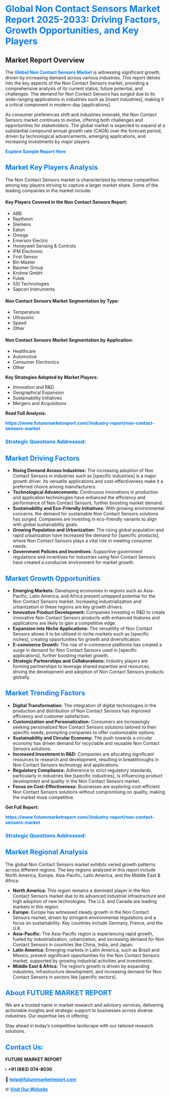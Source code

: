 <h1 style="color: #007BFF;">Global Non Contact Sensors Market Report 2025-2033: Driving Factors, Growth Opportunities, and Key Players</h1>

<section id="overview">
<h2>Market Report Overview</h2>
<p>The <a href="https://www.futuremarketreport.com//industry-report/non-contact-sensors-market" style="color: #007BFF; text-decoration: none;"><strong>Global Non Contact Sensors Market</strong></a> is witnessing significant growth, driven by increasing demand across various industries. This report delves into the key aspects of the Non Contact Sensors market, providing a comprehensive analysis of its current status, future potential, and challenges. The demand for Non Contact Sensors has surged due to its wide-ranging applications in industries such as [insert industries], making it a critical component in modern-day [applications].</p>
<p>As consumer preferences shift and industries innovate, the Non Contact Sensors market continues to evolve, offering both challenges and opportunities for stakeholders. The global market is expected to expand at a substantial compound annual growth rate (CAGR) over the forecast period, driven by technological advancements, emerging applications, and increasing investments by major players.</p>
</section>

<section id="overview">
<p><a href="https://www.futuremarketreport.com//request-sample/reportId=76576" style="color: #007BFF; text-decoration: none;"><strong>Explore Sample Report Here</strong></a></p>
</section>

<section id="key-players">
<h2 style="color: #007BFF;">Market Key Players Analysis</h2>
<p>The Non Contact Sensors market is characterized by intense competition among key players striving to capture a larger market share. Some of the leading companies in the market include:</p>
<h4>Key Players Covered in the Non Contact Sensors Report:</h4>
<ul><li>ABB</li><li>Raytheon</li><li>Siemens</li><li>Eaton</li><li>Omega</li><li>Emerson Electric</li><li>Honeywell Sensing &amp; Controls</li><li>IFM Electronic</li><li>First Sensor</li><li>Bin Master</li><li>Baumer Group</li><li>Krohne GmbH</li><li>Futek</li><li>SSI Technologies</li><li>Sapcon Instruments</li></ul>
<h4>Non Contact Sensors Market Segmentation by Type:</h4>
<ul><li>Temperature</li><li>Ultrasonic</li><li>Speed</li><li>Other</li></ul>

<h4>Non Contact Sensors Market Segmentation by Application:</h4>
<ul><li>Healthcare</li><li>Automotive</li><li>Consumer Electronics</li><li>Other</li></ul>
<p><strong>Key Strategies Adopted by Market Players:</strong></p>
<ul>
<li>Innovation and R&D</li>
<li>Geographical Expansion</li>
<li>Sustainability Initiatives</li>
<li>Mergers and Acquisitions</li>
</ul>
</section>

<section>
<p><strong>Read Full Analysis: </strong></p><a href="https://www.futuremarketreport.com//industry-report/non-contact-sensors-market" style="color: #007BFF; text-decoration: none;"><strong>https://www.futuremarketreport.com//industry-report/non-contact-sensors-market</strong></a>
<h3 style="color: #007BFF;">Strategic Questions Addressed:</h3>
</section>

<section id="driving-factors">
<h2 style="color: #007BFF;">Market Driving Factors</h2>
<ul>
<li><strong>Rising Demand Across Industries:</strong> The increasing adoption of Non Contact Sensors in industries such as [specific industries] is a major growth driver. Its versatile applications and cost-effectiveness make it a preferred choice among manufacturers.</li>
<li><strong>Technological Advancements:</strong> Continuous innovations in production and application technologies have enhanced the efficiency and performance of Non Contact Sensors, further boosting market demand.</li>
<li><strong>Sustainability and Eco-Friendly Initiatives:</strong> With growing environmental concerns, the demand for sustainable Non Contact Sensors solutions has surged. Companies are investing in eco-friendly variants to align with global sustainability goals.</li>
<li><strong>Growing Population and Urbanization:</strong> The rising global population and rapid urbanization have increased the demand for [specific products], where Non Contact Sensors plays a vital role in meeting consumer needs.</li>
<li><strong>Government Policies and Incentives:</strong> Supportive government regulations and incentives for industries using Non Contact Sensors have created a conducive environment for market growth.</li>
</ul>
</section>

<section id="growth-opportunities">
<h2 style="color: #007BFF;">Market Growth Opportunities</h2>
<ul>
<li><strong>Emerging Markets:</strong> Developing economies in regions such as Asia-Pacific, Latin America, and Africa present untapped potential for the Non Contact Sensors market. Increasing industrialization and urbanization in these regions are key growth drivers.</li>
<li><strong>Innovative Product Development:</strong> Companies investing in R&D to create innovative Non Contact Sensors products with enhanced features and applications are likely to gain a competitive edge.</li>
<li><strong>Expansion into Niche Applications:</strong> The versatility of Non Contact Sensors allows it to be utilized in niche markets such as [specific niches], creating opportunities for growth and diversification.</li>
<li><strong>E-commerce Growth:</strong> The rise of e-commerce platforms has created a surge in demand for Non Contact Sensors used in [specific applications], further boosting market growth.</li>
<li><strong>Strategic Partnerships and Collaborations:</strong> Industry players are forming partnerships to leverage shared expertise and resources, driving the development and adoption of Non Contact Sensors products globally.</li>
</ul>
</section>

<section id="trending-factors">
<h2 style="color: #007BFF;">Market Trending Factors</h2>
<ul>
<li><strong>Digital Transformation:</strong> The integration of digital technologies in the production and distribution of Non Contact Sensors has improved efficiency and customer satisfaction.</li>
<li><strong>Customization and Personalization:</strong> Consumers are increasingly seeking personalized Non Contact Sensors solutions tailored to their specific needs, prompting companies to offer customizable options.</li>
<li><strong>Sustainability and Circular Economy:</strong> The push towards a circular economy has driven demand for recyclable and reusable Non Contact Sensors solutions.</li>
<li><strong>Increased Investment in R&D:</strong> Companies are allocating significant resources to research and development, resulting in breakthroughs in Non Contact Sensors technology and applications.</li>
<li><strong>Regulatory Compliance:</strong> Adherence to strict regulatory standards, particularly in industries like [specific industries], is influencing product development and quality in the Non Contact Sensors market.</li>
<li><strong>Focus on Cost-Effectiveness:</strong> Businesses are exploring cost-efficient Non Contact Sensors solutions without compromising on quality, making the market more competitive.</li>
</ul>
</section>

<section>
<p><strong>Get Full Report: </strong></p><a href="https://www.futuremarketreport.com//industry-report/non-contact-sensors-market" style="color: #007BFF; text-decoration: none;"><strong>https://www.futuremarketreport.com//industry-report/non-contact-sensors-market</strong></a>
<h3 style="color: #007BFF;">Strategic Questions Addressed:</h3>
</section>


<section id="regional-analysis">
<h2 style="color: #007BFF;">Market Regional Analysis</h2>
<p>The global Non Contact Sensors market exhibits varied growth patterns across different regions. The key regions analyzed in this report include North America, Europe, Asia-Pacific, Latin America, and the Middle East & Africa:</p>
<ul>
<li><strong>North America:</strong> This region remains a dominant player in the Non Contact Sensors market due to its advanced industrial infrastructure and high adoption of new technologies. The U.S. and Canada are leading markets in this region.</li>
<li><strong>Europe:</strong> Europe has witnessed steady growth in the Non Contact Sensors market, driven by stringent environmental regulations and a focus on sustainability. Key countries include Germany, France, and the U.K.</li>
<li><strong>Asia-Pacific:</strong> The Asia-Pacific region is experiencing rapid growth, fueled by industrialization, urbanization, and increasing demand for Non Contact Sensors in countries like China, India, and Japan.</li>
<li><strong>Latin America:</strong> Emerging markets in Latin America, such as Brazil and Mexico, present significant opportunities for the Non Contact Sensors market, supported by growing industrial activities and investments.</li>
<li><strong>Middle East & Africa:</strong> The region’s growth is driven by expanding industries, infrastructure development, and increasing demand for Non Contact Sensors in sectors like [specific sectors].</li>
</ul>
</section>

<footer>
<h2 style="color: #007BFF;">About FUTURE MARKET REPORT</h2>
<p>We are a trusted name in market research and advisory services, delivering actionable insights and strategic support to businesses across diverse industries. Our expertise lies in offering:</p>

<p>Stay ahead in today’s competitive landscape with our tailored research solutions.</p>

<h2 style="color: #007BFF;">Contact Us:</h2>
<p><strong>FUTURE MARKET REPORT</strong></p>
<p>📞 <strong>+91 (883) 074-8030</strong></p>
<p>📧 <strong><a href="mailto:help@futuremarketreport.com" style="color: #007BFF;">help@futuremarketreport.com</a></strong></p>
<p>🌐 <strong><a href="https://www.futuremarketreport.com/" style="color: #007BFF;">Visit Our Website</a></strong></p>
</footer>